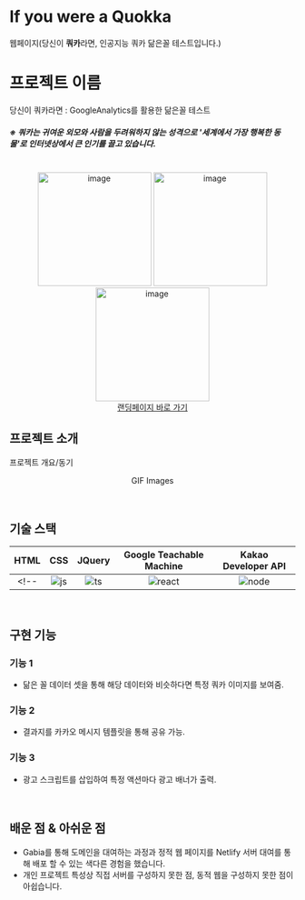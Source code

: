 # If you were a Quokka
웹페이지(당신이 <b>쿼카</b>라면, 인공지능 쿼카 닮은꼴 테스트입니다.)

# 프로젝트 이름
당신이 쿼카라면 : GoogleAnalytics를 활용한 닮은꼴 테스트
<h5>
※ 쿼카는 귀여운 외모와 사람을 두려워하지 않는 성격으로 '세계에서 가장 행복한 동물'로 인터넷상에서 큰 인기를 끌고 있습니다.
</h5>
<p align="center">
  <br>
  <img width="200" alt="image" src="https://user-images.githubusercontent.com/57786933/196045948-1c968ab8-f1fc-4b06-b044-bef6d795f187.png">
  <img width="200" alt="image" src="https://user-images.githubusercontent.com/57786933/196045985-c42d7e87-bb46-4ec5-9f26-3d996d1cb772.png">
  <img width="200" alt="image" src="https://user-images.githubusercontent.com/57786933/196046029-dc0cdeb9-5685-4449-8fe7-f70c7ad6a96b.png">
  <br>
   <a href= "https://www.qqmouse.ga/">랜딩페이지 바로 가기</a>
</p>


## 프로젝트 소개

<p align="justify">
프로젝트 개요/동기
</p>

<p align="center">
GIF Images
</p>

<br>

## 기술 스택

| HTML | CSS |  JQuery   |  Google Teachable Machine   |  Kakao Developer API   |
| :--------: | :--------: | :------: | :-----: |:------: |
<!--|   ![js]    |   ![ts]    | ![react] | ![node] |-->

<br>

## 구현 기능

### 기능 1
- 닮은 꼴 데이터 셋을 통해 해당 데이터와 비슷하다면 특정 쿼카 이미지를 보여줌.
### 기능 2
- 결과지를 카카오 메시지 템플릿을 통해 공유 가능.
### 기능 3
- 광고 스크립트를 삽입하여 특정 액션마다 광고 배너가 출력.

<br>

## 배운 점 & 아쉬운 점
- Gabia를 통해 도메인을 대여하는 과정과 정적 웹 페이지를 Netlify 서버 대여를 통해 배포 할 수 있는 색다른 경험을 했습니다.
- 개인 프로젝트 특성상 직접 서버를 구성하지 못한 점, 동적 웹을 구성하지 못한 점이 아쉽습니다.
<p align="justify">

</p>

<br>


<!-- Stack Icon Refernces -->
[js]: /images/stack/javascript.svg
[ts]: /images/stack/typescript.svg
[react]: /images/stack/react.svg
[node]: /images/stack/node.svg
